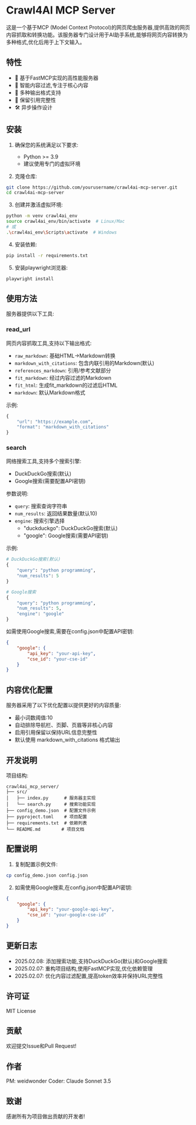 # Crawl4AI MCP Server

这是一个基于MCP (Model Context Protocol)的网页爬虫服务器,提供高效的网页内容抓取和转换功能。该服务器专门设计用于AI助手系统,能够将网页内容转换为多种格式,优化后用于上下文输入。

## 特性

- 🚀 基于FastMCP实现的高性能服务器
- 🎯 智能内容过滤,专注于核心内容
- 📝 多种输出格式支持
- 🔗 保留引用完整性
- 🛠 异步操作设计

## 安装

1. 确保您的系统满足以下要求:
   - Python >= 3.9
   - 建议使用专门的虚拟环境

2. 克隆仓库:
```bash
git clone https://github.com/yourusername/crawl4ai-mcp-server.git
cd crawl4ai-mcp-server
```

3. 创建并激活虚拟环境:
```bash
python -m venv crawl4ai_env
source crawl4ai_env/bin/activate  # Linux/Mac
# 或
.\crawl4ai_env\Scripts\activate  # Windows
```

4. 安装依赖:
```bash
pip install -r requirements.txt
```

5. 安装playwright浏览器:
```bash
playwright install
```

## 使用方法

服务器提供以下工具:

### read_url
网页内容抓取工具,支持以下输出格式:

- `raw_markdown`: 基础HTML→Markdown转换
- `markdown_with_citations`: 包含内联引用的Markdown(默认)
- `references_markdown`: 引用/参考文献部分
- `fit_markdown`: 经过内容过滤的Markdown
- `fit_html`: 生成fit_markdown的过滤后HTML
- `markdown`: 默认Markdown格式

示例:
```python
{
    "url": "https://example.com",
    "format": "markdown_with_citations"
}
```

### search
网络搜索工具,支持多个搜索引擎:

- DuckDuckGo搜索(默认)
- Google搜索(需要配置API密钥)

参数说明:
- `query`: 搜索查询字符串
- `num_results`: 返回结果数量(默认10)
- `engine`: 搜索引擎选择
  - "duckduckgo": DuckDuckGo搜索(默认)
  - "google": Google搜索(需要API密钥)

示例:
```python
# DuckDuckGo搜索(默认)
{
    "query": "python programming",
    "num_results": 5
}

# Google搜索
{
    "query": "python programming",
    "num_results": 5,
    "engine": "google"
}
```

如需使用Google搜索,需要在config.json中配置API密钥:
```json
{
    "google": {
        "api_key": "your-api-key",
        "cse_id": "your-cse-id"
    }
}
```

## 内容优化配置

服务器采用了以下优化配置以提供更好的内容质量:

- 最小词数阈值:10
- 自动排除导航栏、页脚、页眉等非核心内容
- 启用引用保留以保持URL信息完整性
- 默认使用 markdown_with_citations 格式输出

## 开发说明

项目结构:
```
crawl4ai_mcp_server/
├── src/
│   ├── index.py      # 服务器主实现
│   └── search.py     # 搜索功能实现
├── config_demo.json  # 配置文件示例
├── pyproject.toml    # 项目配置
├── requirements.txt  # 依赖列表
└── README.md        # 项目文档
```

## 配置说明

1. 复制配置示例文件:
```bash
cp config_demo.json config.json
```

2. 如需使用Google搜索,在config.json中配置API密钥:
```json
{
    "google": {
        "api_key": "your-google-api-key",
        "cse_id": "your-google-cse-id"
    }
}
```

## 更新日志

- 2025.02.08: 添加搜索功能,支持DuckDuckGo(默认)和Google搜索
- 2025.02.07: 重构项目结构,使用FastMCP实现,优化依赖管理
- 2025.02.07: 优化内容过滤配置,提高token效率并保持URL完整性

## 许可证

MIT License

## 贡献

欢迎提交Issue和Pull Request!

## 作者

PM: weidwonder
Coder: Claude Sonnet 3.5

## 致谢

感谢所有为项目做出贡献的开发者!